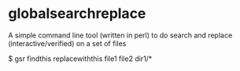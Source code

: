 # globalsearchreplace
A simple command line tool (written in perl) to do search and replace (interactive/verified) on a set of files

$ gsr findthis replacewiththis file1 file2 dir1/*


